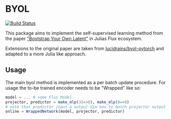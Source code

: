 # BYOL

[![Build Status](https://github.com/hv10/BYOL.jl/actions/workflows/CI.yml/badge.svg?branch=main)](https://github.com/hv10/BYOL.jl/actions/workflows/CI.yml?query=branch%3Amain)

This package aims to implement the self-supervised learning method from the paper ["Bootstrap Your Own Latent"](https://arxiv.org/abs/2006.07733) in Julias Flux ecosystem.

Extensions to the original paper are taken from [lucidrains/byol-pytorch](https://github.com/lucidrains/byol-pytorch/) and adapted to a more Julia like approach.

## Usage
The main byol method is implemented as a per batch update procedure.
For usage the to-be trained encoder needs to be "Wrapped" like so:

```julia
model = ... # some Flux Model
projector, predictor = make_mlp(32=>8), make_mlp(8=>8)
# note that predictor input & output dim has to match projector output dim!
online = WrappedNetwork(model, projector, predictor)
```